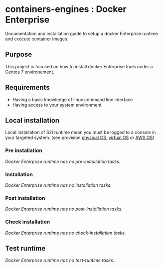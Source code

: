 # containers-engines : Docker Enterprise


Documentation and installation guide to setup a docker Enterprise runtime
and execute container images.


## Purpose

This project is focused on how to install docker Enterprise tools under
a Centos 7 environement.


## Requirements

- Having a basic knowledge of linux command line interface
- Having access to your system environment


## Local installation 

Local installation of S2I runtime mean you must be logged to a console in your
targeted system. (see provision [physical OS](System.md#physical-system), 
[virtual OS](System.md#virtual-system) or [AWS OS](System.md#aws-system))


### Pre installation

*Docker Enterprise runtime has no pre-installation tasks.*


### Installation

*Docker Enterprise runtime has no installation tasks.*


### Post installation

*Docker Enterprise runtime has no post-installation tasks.*


### Check installation

*Docker Enterprise runtime has no check-installation tasks.*


## Test runtime

*Docker Enterprise runtime has no test-runtime tasks.*

